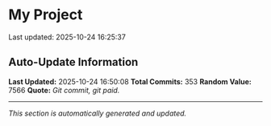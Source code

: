 # My Project


Last updated: 2025-10-24 16:25:37

































































































































































































































































































































































## Auto-Update Information

**Last Updated:** 2025-10-24 16:50:08
**Total Commits:** 353
**Random Value:** 7566
**Quote:** _Git commit, git paid._

---
_This section is automatically generated and updated._